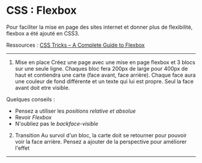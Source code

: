 # CSS : Flexbox
Pour faciliter la mise en page des sites internet et donner plus de flexibilité, flexbox a été ajouté en CSS3.

Ressources : [CSS Tricks – A Complete Guide to Flexbox](https://css-tricks.com/snippets/css/a-guide-to-flexbox/)

---
1. Mise en place
Créez une page avec une mise en page flexbox et 3 blocs sur une seule ligne. Chaques bloc fera 200px de large pour 400px de haut et contiendra une carte (face avant, face arrière). Chaque face aura une couleur de fond différente et un texte qui lui est propre. Seul la face avant doit etre visible.

Quelques conseils :
* Pensez a utiliser les _positions relative et absolue_
* Revoir _Flexbox_
* N'oubliez pas le _backface-visible_

2. Transition
Au survol d'un bloc, la carte doit se retourner pour pouvoir voir la face arrière. Pensez a ajouter de la perspective pour améliorer l'effet

---